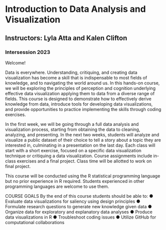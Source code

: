 # Introduction to Data Analysis and Visualization
## Instructors: Lyla Atta and Kalen Clifton
### Intersession 2023


Welcome! 

Data is everywhere. Understanding, critiquing, and creating data visualization has become a skill that is indispensable to most fields of knowledge, and to navigating the world around us. In this hands-on course, we will be exploring the principles of perception and cognition underlying effective data visualization applying them to data from a diverse range of fields. This course is designed to demonstrate how to effectively derive knowledge from data, introduce tools for developing data visualizations, and provide opportunities to practice implementing the skills through coding exercises. 

In the first week, we will be going through a full data analysis and visualization process, starting from obtaining the data to cleaning, analyzing, and presenting. In the next two weeks, students will analyze and visualize a public dataset of their choice to tell a story about a topic they are interested in, culminating in a presentation on the last day. Each class will start with a short exercise, focused on a specific data visualization technique or critiquing a data visualization. Course assignments include in-class exercises and a final project. Class time will be allotted to work on final project. 

This course will be conducted using the R statistical programming language but no prior experience in R required. Students experienced in other programming languages are welcome to use them. 

COURSE GOALS
By the end of this course students should be able to: 
●	Evaluate data visualizations for saliency using design principles
●	Formulate research questions to generate new knowledge given data
●	Organize data for exploratory and explanatory data analyses
●	Produce data visualizations in R
●	Troubleshoot coding issues
●	Utilize GitHub for computational collaborations

